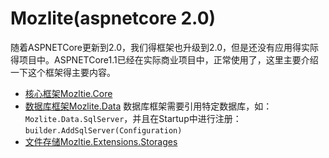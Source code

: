 # Mozlite(aspnetcore 2.0)

随着ASPNETCore更新到2.0，我们得框架也升级到2.0，但是还没有应用得实际得项目中。ASPNETCore1.1已经在实际商业项目中，正常使用了，这里主要介绍一下这个框架得主要内容。

* [核心框架Mozltie.Core](https://github.com/Mozlite/aspnetcore/blob/master/Mozlite.Core/README.md)
* [数据库框架Mozlite.Data](https://github.com/Mozlite/aspnetcore/blob/master/Mozlite.Data/README.md)
   数据库框架需要引用特定数据库，如：`Mozlite.Data.SqlServer`，并且在Startup中进行注册：`builder.AddSqlServer(Configuration)`
* [文件存储Mozltie.Extensions.Storages](https://github.com/Mozlite/aspnetcore/blob/master/Mozlite.Extensions.Storages/README.md)
